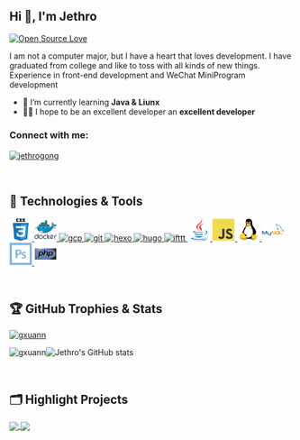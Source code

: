 ## Hi 👋, I'm Jethro
[![Open Source Love](https://badges.frapsoft.com/os/v1/open-source.svg?v=103)](https://github.com/ellerbrock/open-source-badges/)

<p>I am not a computer major, but I have a heart that loves development. I have graduated from college and like to toss with all kinds of new things. Experience in front-end development and WeChat MiniProgram development</p>

- 🌱 I’m currently learning **Java & Liunx**
- 👨‍💻 I hope to be an excellent developer an **excellent developer**

### Connect with me:
<p align="left">
<a href="https://twitter.com/jethrogong" target="blank"><img align="center" src="https://raw.githubusercontent.com/rahuldkjain/github-profile-readme-generator/master/src/images/icons/Social/twitter.svg" alt="jethrogong" height="30" width="40" /></a>
</p>

<br>

## 🔧 Technologies & Tools
<p align="left"> <a href="https://www.w3schools.com/css/" target="_blank" rel="noreferrer"> <img src="https://raw.githubusercontent.com/devicons/devicon/master/icons/css3/css3-original-wordmark.svg" alt="css3" width="40" height="40"/> </a> <a href="https://www.docker.com/" target="_blank" rel="noreferrer"> <img src="https://raw.githubusercontent.com/devicons/devicon/master/icons/docker/docker-original-wordmark.svg" alt="docker" width="40" height="40"/> </a> <a href="https://cloud.google.com" target="_blank" rel="noreferrer"> <img src="https://www.vectorlogo.zone/logos/google_cloud/google_cloud-icon.svg" alt="gcp" width="40" height="40"/> </a> <a href="https://git-scm.com/" target="_blank" rel="noreferrer"> <img src="https://www.vectorlogo.zone/logos/git-scm/git-scm-icon.svg" alt="git" width="40" height="40"/> </a> <a href="hexo.io/" target="_blank" rel="noreferrer"> <img src="https://www.vectorlogo.zone/logos/hexoio/hexoio-icon.svg" alt="hexo" width="40" height="40"/> </a> <a href="https://gohugo.io/" target="_blank" rel="noreferrer"> <img src="https://api.iconify.design/logos-hugo.svg" alt="hugo" width="40" height="40"/> </a> <a href="https://ifttt.com/" target="_blank" rel="noreferrer"> <img src="https://www.vectorlogo.zone/logos/ifttt/ifttt-ar21.svg" alt="ifttt" width="40" height="40"/> </a> <a href="https://www.java.com" target="_blank" rel="noreferrer"> <img src="https://raw.githubusercontent.com/devicons/devicon/master/icons/java/java-original.svg" alt="java" width="40" height="40"/> </a> <a href="https://developer.mozilla.org/en-US/docs/Web/JavaScript" target="_blank" rel="noreferrer"> <img src="https://raw.githubusercontent.com/devicons/devicon/master/icons/javascript/javascript-original.svg" alt="javascript" width="40" height="40"/> </a> <a href="https://www.linux.org/" target="_blank" rel="noreferrer"> <img src="https://raw.githubusercontent.com/devicons/devicon/master/icons/linux/linux-original.svg" alt="linux" width="40" height="40"/> </a> <a href="https://www.mysql.com/" target="_blank" rel="noreferrer"> <img src="https://raw.githubusercontent.com/devicons/devicon/master/icons/mysql/mysql-original-wordmark.svg" alt="mysql" width="40" height="40"/> </a> <a href="https://www.photoshop.com/en" target="_blank" rel="noreferrer"> <img src="https://raw.githubusercontent.com/devicons/devicon/master/icons/photoshop/photoshop-line.svg" alt="photoshop" width="40" height="40"/> </a> <a href="https://www.php.net" target="_blank" rel="noreferrer"> <img src="https://raw.githubusercontent.com/devicons/devicon/master/icons/php/php-original.svg" alt="php" width="40" height="40"/> </a> </p>

<br>

## 🏆 GitHub Trophies & Stats
<p align="left"> <a href="https://github.com/ryo-ma/github-profile-trophy"><img src="https://github-profile-trophy.vercel.app/?username=gxuann" alt="gxuann" /></a> </p>
<p><img align="left" src="https://github-readme-stats.vercel.app/api/top-langs?username=gxuann&show_icons=true&locale=en&layout=compact" alt="gxuann" /></p>

![Jethro's GitHub stats](https://github-readme-stats.vercel.app/api?username=gxuann&count_private=true&show_icons=true&include_all_commits=true)

<br>

## 🗂️ Highlight Projects
<a href="https://github.com/gxuann/wx-qrcode">
  <img align="center" src="https://github-readme-stats.vercel.app/api/pin/?username=gxuann&repo=wx-qrcode&show_icons=true&line_height=27&title_color=6aa6f8&text_color=8a919a&icon_color=6aa6f8 alt="=wx-qrcode" />
</a>
<a href="https://github.com/gxuann/iis">
  <img align="center" src="https://github-readme-stats.vercel.app/api/pin/?username=gxuann&repo=iis&show_icons=true&line_height=27&title_color=6aa6f8&text_color=8a919a&icon_color=6aa6f8 alt="iis" />
</a>

